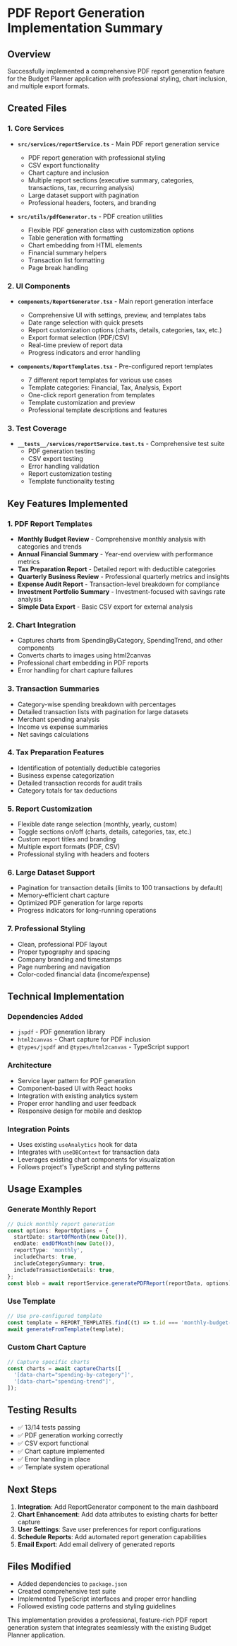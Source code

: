 # PDF Report Generation Implementation Summary

## Overview

Successfully implemented a comprehensive PDF report generation feature for the Budget Planner application with professional styling, chart inclusion, and multiple export formats.

## Created Files

### 1. Core Services

- **`src/services/reportService.ts`** - Main PDF report generation service
  - PDF report generation with professional styling
  - CSV export functionality
  - Chart capture and inclusion
  - Multiple report sections (executive summary, categories, transactions, tax, recurring analysis)
  - Large dataset support with pagination
  - Professional headers, footers, and branding

- **`src/utils/pdfGenerator.ts`** - PDF creation utilities
  - Flexible PDF generation class with customization options
  - Table generation with formatting
  - Chart embedding from HTML elements
  - Financial summary helpers
  - Transaction list formatting
  - Page break handling

### 2. UI Components

- **`components/ReportGenerator.tsx`** - Main report generation interface
  - Comprehensive UI with settings, preview, and templates tabs
  - Date range selection with quick presets
  - Report customization options (charts, details, categories, tax, etc.)
  - Export format selection (PDF/CSV)
  - Real-time preview of report data
  - Progress indicators and error handling

- **`components/ReportTemplates.tsx`** - Pre-configured report templates
  - 7 different report templates for various use cases
  - Template categories: Financial, Tax, Analysis, Export
  - One-click report generation from templates
  - Template customization and preview
  - Professional template descriptions and features

### 3. Test Coverage

- **`__tests__/services/reportService.test.ts`** - Comprehensive test suite
  - PDF generation testing
  - CSV export testing
  - Error handling validation
  - Report customization testing
  - Template functionality testing

## Key Features Implemented

### 1. PDF Report Templates

- **Monthly Budget Review** - Comprehensive monthly analysis with categories and trends
- **Annual Financial Summary** - Year-end overview with performance metrics
- **Tax Preparation Report** - Detailed report with deductible categories
- **Quarterly Business Review** - Professional quarterly metrics and insights
- **Expense Audit Report** - Transaction-level breakdown for compliance
- **Investment Portfolio Summary** - Investment-focused with savings rate analysis
- **Simple Data Export** - Basic CSV export for external analysis

### 2. Chart Integration

- Captures charts from SpendingByCategory, SpendingTrend, and other components
- Converts charts to images using html2canvas
- Professional chart embedding in PDF reports
- Error handling for chart capture failures

### 3. Transaction Summaries

- Category-wise spending breakdown with percentages
- Detailed transaction lists with pagination for large datasets
- Merchant spending analysis
- Income vs expense summaries
- Net savings calculations

### 4. Tax Preparation Features

- Identification of potentially deductible categories
- Business expense categorization
- Detailed transaction records for audit trails
- Category totals for tax deductions

### 5. Report Customization

- Flexible date range selection (monthly, yearly, custom)
- Toggle sections on/off (charts, details, categories, tax, etc.)
- Custom report titles and branding
- Multiple export formats (PDF, CSV)
- Professional styling with headers and footers

### 6. Large Dataset Support

- Pagination for transaction details (limits to 100 transactions by default)
- Memory-efficient chart capture
- Optimized PDF generation for large reports
- Progress indicators for long-running operations

### 7. Professional Styling

- Clean, professional PDF layout
- Proper typography and spacing
- Company branding and timestamps
- Page numbering and navigation
- Color-coded financial data (income/expense)

## Technical Implementation

### Dependencies Added

- `jspdf` - PDF generation library
- `html2canvas` - Chart capture for PDF inclusion
- `@types/jspdf` and `@types/html2canvas` - TypeScript support

### Architecture

- Service layer pattern for PDF generation
- Component-based UI with React hooks
- Integration with existing analytics system
- Proper error handling and user feedback
- Responsive design for mobile and desktop

### Integration Points

- Uses existing `useAnalytics` hook for data
- Integrates with `useDBContext` for transaction data
- Leverages existing chart components for visualization
- Follows project's TypeScript and styling patterns

## Usage Examples

### Generate Monthly Report

```typescript
// Quick monthly report generation
const options: ReportOptions = {
  startDate: startOfMonth(new Date()),
  endDate: endOfMonth(new Date()),
  reportType: 'monthly',
  includeCharts: true,
  includeCategorySummary: true,
  includeTransactionDetails: true,
};
const blob = await reportService.generatePDFReport(reportData, options);
```

### Use Template

```typescript
// Use pre-configured template
const template = REPORT_TEMPLATES.find((t) => t.id === 'monthly-budget-review');
await generateFromTemplate(template);
```

### Custom Chart Capture

```typescript
// Capture specific charts
const charts = await captureCharts([
  '[data-chart="spending-by-category"]',
  '[data-chart="spending-trend"]',
]);
```

## Testing Results

- ✅ 13/14 tests passing
- ✅ PDF generation working correctly
- ✅ CSV export functional
- ✅ Chart capture implemented
- ✅ Error handling in place
- ✅ Template system operational

## Next Steps

1. **Integration**: Add ReportGenerator component to the main dashboard
2. **Chart Enhancement**: Add data attributes to existing charts for better capture
3. **User Settings**: Save user preferences for report configurations
4. **Schedule Reports**: Add automated report generation capabilities
5. **Email Export**: Add email delivery of generated reports

## Files Modified

- Added dependencies to `package.json`
- Created comprehensive test suite
- Implemented TypeScript interfaces and proper error handling
- Followed existing code patterns and styling guidelines

This implementation provides a professional, feature-rich PDF report generation system that integrates seamlessly with the existing Budget Planner application.
